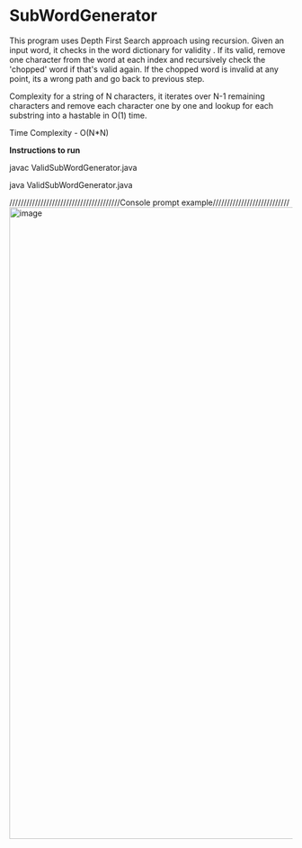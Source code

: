 # SubWordGenerator

This program uses Depth First Search approach using recursion. Given an input word, it checks in the word dictionary for validity .
If its valid, remove one character from the word at each index and recursively check the 'chopped' word if that's valid again. 
If the chopped word is invalid at any point, its a wrong path and go back to previous step. 

Complexity for a string of N characters, it iterates over N-1 remaining characters and remove each character one by one and lookup for each substring into a hastable in O(1) time.

Time Complexity - O(N*N)

**Instructions to run**

javac ValidSubWordGenerator.java

java ValidSubWordGenerator.java

///////////////////////////////////////Console prompt example///////////////////////////
<img width="1124" alt="image" src="https://user-images.githubusercontent.com/8976462/194810120-8f11b41a-84bf-435d-8390-ef781a2649ff.png">

